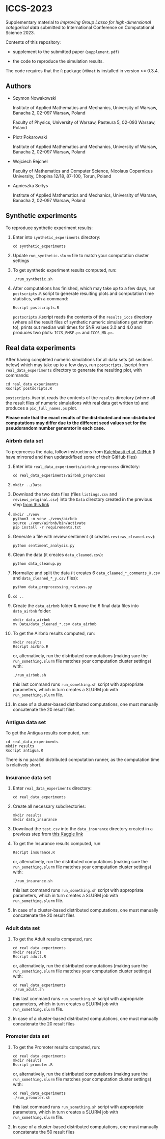 # ICCS-2023

Supplementary material to *Improving Group Lasso for high-dimensional categorical data* submitted to International Conference on Computational Science 2023.

Contents of this repository:

- supplement to the submitted paper (`supplement.pdf`)

- the code to reproduce the simulation results. 

The code requires that the `R` package `DMRnet` is installed in version >= 0.3.4.

## Authors

- Szymon Nowakowski

  Institute of Applied Mathematics and Mechanics, University of Warsaw, Banacha 2, 02-097
  Warsaw, Poland 
  
  Faculty of Physics, University of Warsaw, Pasteura 5, 02-093 Warsaw, Poland

- Piotr Pokarowski

  Institute of Applied Mathematics and Mechanics, University of Warsaw, Banacha 2, 02-097
  Warsaw, Poland 

- Wojciech Rejchel

  Faculty of Mathematics and Computer Science, Nicolaus Copernicus University, Chopina 12/18,
  87-100, Torun, Poland

- Agnieszka Sołtys

  Institute of Applied Mathematics and Mechanics, University of Warsaw, Banacha 2, 02-097
  Warsaw, Poland 

## Synthetic experiments 

To reproduce synthetic experiment results:

1. Enter into `synthetic_experiments` directory:
   ```{bash}
   cd synthetic_experiments
   ```

2. Update `run_synthetic.slurm` file to match your computation cluster settings

3. To get synthetic experiment results computed, run:
   ```{bash}
   ./run_synthetic.sh
   ```

4. After computations has finished, which may take up to a few days, run `postscripts.R` script to generate resulting plots and computation time statistics, with a command:
   ```{bash}
   Rscript postscripts.R
   ```

   `postscripts.R`script reads the contents of the `results_iccs` directory (where all the result files of synthetic numeric simulations get written to), prints out median wall times for SNR values 3.0 and 4.0 and produces two plots: `ICCS_RMSE.ps` and `ICCS_MD.ps`.  

## Real data experiments

After having completed numeric simulations for all data sets (all sections below) which may take up to a few days, run `postscripts.R`script from `real_data_experiments` directory to generate the resulting plot, with commands:

```{bash}
cd real_data_experiments
Rscript postscripts.R
```

`postscripts.R`script reads the contents of the `results` directory (where all the result files of numeric simulations with real data get written to) and produces a `pic_full_names.ps` plot. 

**Please note that the exact results of the distributed and non-distributed computations may differ due to the different seed values set for the pseudorandom number generator in each case.**

### Airbnb data set

To preprocess the data, follow instructions from [Kalehbasti et al. GitHub](https://github.com/PouyaREZ/AirBnbPricePrediction) (I have mirrored and then updated/fixed some of their GitHub files)

1.  Enter into `real_data_experiments/airbnb_preprocess` directory:
    ```{bash}
    cd real_data_experiments/airbnb_preprocess
    ```

2.  ```{bash}
    mkdir ../Data
    ```

3.  Download the two data files (files `listings.csv` and `reviews_original.csv`) into the `Data` directory created in the previous step [from this link](https://drive.google.com/drive/folders/1xk5RyR-UgF6M-ddhn11SXHEWJeB0fQo5?usp=sharing)

4.  ```{bash}
    mkdir ./venv
    python3 -m venv ./venv/airbnb
    source ./venv/airbnb/bin/activate
    pip install -r requirements.txt
    ```

5.  Generate a file with review sentiment (it creates `reviews_cleaned.csv`): 
    ```{bash}
    python sentiment_analysis.py
    ``` 

6.  Clean the data (it creates `data_cleaned.csv`): 
    ```{bash}
    python data_cleanup.py
    ``` 

7.  Normalize and split the data (it creates 6 `data_cleaned_*_comments_X.csv` and `data_cleaned_*_y.csv` files): 
    ```{bash}
    python data_preprocessing_reviews.py
    ```

8.  ```{bash}
    cd ..
    ```

9.  Create the `data_airbnb` folder & move the 6 final data files into `data_airbnb` folder:
    ```{bash}
    mkdir data_airbnb
    mv Data/data_cleaned_*.csv data_airbnb
    ```

10. To get the Airbnb results computed, run:
    ```{bash}
    mkdir results
    Rscript airbnb.R
    ```
    or, alternatively, run the distributed computations (making sure the `run_something.slurm` file matches your computation cluster settings) with:
    ```{bash}
    ./run_airbnb.sh
    ```
    this last command runs `run_something.sh` script with appropriate parameters, which in turn creates a SLURM job with `run_something.slurm` file.

11. In case of a cluster-based distributed computations, one must manually concatenate the 20 result files 
    


### Antigua data set

To get the Antigua results computed, run:
```{bash}
cd real_data_experiments
mkdir results
Rscript antigua.R
```

There is no parallel distributed computation runner, as the computation time is relatively short.

### Insurance data set

1.  Enter `real_data_experiments` directory:
    ```{bash}
    cd real_data_experiments
    ```

2.  Create all necessary subdirectories:
    ```{bash}
    mkdir results
    mkdir data_insurance
    ```

3.  Download the `test.csv` into the `data_insurance` directory created in a previous step from [this Kaggle link](https://www.kaggle.com/c/prudential-life-insurance-assessment/data)

4.  To get the Insurance results computed, run:
    ```{bash}
    Rscript insurance.R
    ```
    or, alternatively, run the distributed computations (making sure the `run_something.slurm` file matches your computation cluster settings) with:
    ```{bash}
    ./run_insurance.sh
    ```
    this last command runs `run_something.sh` script with appropriate parameters, which in turn creates a SLURM job with `run_something.slurm` file.

5. In case of a cluster-based distributed computations, one must manually concatenate the 20 result files 



### Adult data set

1.  To get the Adult results computed, run:
    ```{bash}
    cd real_data_experiments
    mkdir results
    Rscript adult.R
    ```
    or, alternatively, run the distributed computations (making sure the `run_something.slurm` file matches your computation cluster settings) with:
    ```{bash}
    cd real_data_experiments
    ./run_adult.sh
    ```
    this last command runs `run_something.sh` script with appropriate parameters, which in turn creates a SLURM job with `run_something.slurm` file.

2. In case of a cluster-based distributed computations, one must manually concatenate the 20 result files 

### Promoter data set

1.  To get the Promoter results computed, run:
    ```{bash}
    cd real_data_experiments
    mkdir results
    Rscript promoter.R
    ```
    or, alternatively, run the distributed computations (making sure the `run_something.slurm` file matches your computation cluster settings) with:
    ```{bash}
    cd real_data_experiments
    ./run_promoter.sh
    ```
    this last command runs `run_something.sh` script with appropriate parameters, which in turn creates a SLURM job with `run_something.slurm` file.

2. In case of a cluster-based distributed computations, one must manually concatenate the 50 result files 
